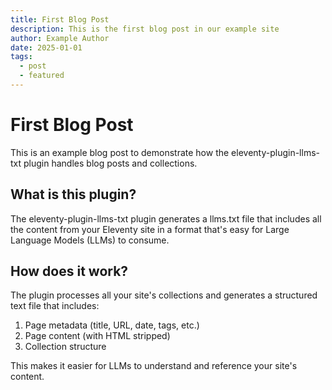 ```yaml
---
title: First Blog Post
description: This is the first blog post in our example site
author: Example Author
date: 2025-01-01
tags:
  - post
  - featured
---
```


# First Blog Post

This is an example blog post to demonstrate how the eleventy-plugin-llms-txt plugin handles blog posts and collections.

## What is this plugin?

The eleventy-plugin-llms-txt plugin generates a llms.txt file that includes all the content from your Eleventy site in a format that's easy for Large Language Models (LLMs) to consume.

## How does it work?

The plugin processes all your site's collections and generates a structured text file that includes:

1. Page metadata (title, URL, date, tags, etc.)
2. Page content (with HTML stripped)
3. Collection structure

This makes it easier for LLMs to understand and reference your site's content.
